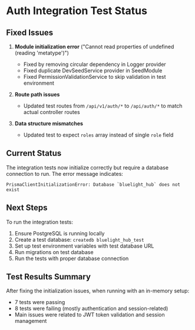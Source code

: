 # Auth Integration Test Status

## Fixed Issues

1. **Module initialization error** ("Cannot read properties of undefined (reading 'metatype')")

   - Fixed by removing circular dependency in Logger provider
   - Fixed duplicate DevSeedService provider in SeedModule
   - Fixed PermissionValidationService to skip validation in test environment

2. **Route path issues**

   - Updated test routes from `/api/v1/auth/*` to `/api/auth/*` to match actual controller routes

3. **Data structure mismatches**
   - Updated test to expect `roles` array instead of single `role` field

## Current Status

The integration tests now initialize correctly but require a database connection to run. The error message indicates:

```
PrismaClientInitializationError: Database `bluelight_hub` does not exist
```

## Next Steps

To run the integration tests:

1. Ensure PostgreSQL is running locally
2. Create a test database: `createdb bluelight_hub_test`
3. Set up test environment variables with test database URL
4. Run migrations on test database
5. Run the tests with proper database connection

## Test Results Summary

After fixing the initialization issues, when running with an in-memory setup:

- 7 tests were passing
- 8 tests were failing (mostly authentication and session-related)
- Main issues were related to JWT token validation and session management
